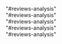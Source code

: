 "#reviews-analysis"  
"#reviews-analysis"  
"#reviews-analysis"  
"#reviews-analysis"  
"#reviews-analysis"  
